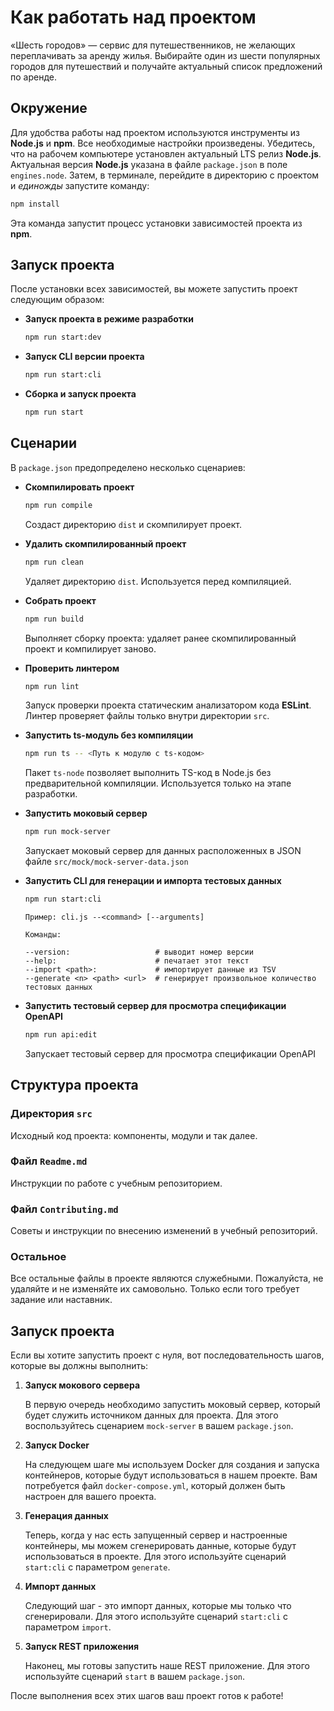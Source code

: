 # Как работать над проектом

«Шесть городов» — сервис для путешественников, не желающих переплачивать за аренду жилья. Выбирайте один из шести популярных городов для путешествий и получайте актуальный список предложений по аренде.

## Окружение

Для удобства работы над проектом используются инструменты из **Node.js** и **npm**. Все необходимые настройки произведены. Убедитесь, что на рабочем компьютере установлен актуальный LTS релиз **Node.js**. Актуальная версия **Node.js** указана в файле `package.json` в поле `engines.node`. Затем, в терминале, перейдите в директорию с проектом и _единожды_ запустите команду:

```bash
npm install
```

Эта команда запустит процесс установки зависимостей проекта из **npm**.

## Запуск проекта

После установки всех зависимостей, вы можете запустить проект следующим образом:

- **Запуск проекта в режиме разработки**

  ```bash
  npm run start:dev
  ```

- **Запуск CLI версии проекта**

  ```bash
  npm run start:cli
  ```

- **Сборка и запуск проекта**

  ```bash
  npm run start
  ```

## Сценарии

В `package.json` предопределено несколько сценариев:

- **Скомпилировать проект**

  ```bash
  npm run compile
  ```

  Создаст директорию `dist` и скомпилирует проект.

- **Удалить скомпилированный проект**

  ```bash
  npm run clean
  ```

  Удаляет директорию `dist`. Используется перед компиляцией.

- **Собрать проект**

  ```bash
  npm run build
  ```

  Выполняет сборку проекта: удаляет ранее скомпилированный проект и компилирует заново.

- **Проверить линтером**

  ```bash
  npm run lint
  ```

  Запуск проверки проекта статическим анализатором кода **ESLint**. Линтер проверяет файлы только внутри директории `src`.

- **Запустить ts-модуль без компиляции**

  ```bash
  npm run ts -- <Путь к модулю с ts-кодом>
  ```

  Пакет `ts-node` позволяет выполнить TS-код в Node.js без предварительной компиляции. Используется только на этапе разработки.

- **Запустить моковый сервер**

  ```bash
  npm run mock-server
  ```

  Запускает моковый сервер для данных расположенных в JSON файле `src/mock/mock-server-data.json`

- **Запустить CLI для генерации и импорта тестовых данных**

  ```bash
  npm run start:cli
  ```

  ```
  Пример: cli.js --<command> [--arguments]

  Команды:

  --version:                   # выводит номер версии
  --help:                      # печатает этот текст
  --import <path>:             # импортирует данные из TSV
  --generate <n> <path> <url>  # генерирует произвольное количество тестовых данных
  ```

- **Запустить тестовый сервер для просмотра спецификации OpenAPI**

  ```bash
  npm run api:edit
  ```

  Запускает тестовый сервер для просмотра спецификации OpenAPI

## Структура проекта

### Директория `src`

Исходный код проекта: компоненты, модули и так далее.

### Файл `Readme.md`

Инструкции по работе с учебным репозиторием.

### Файл `Contributing.md`

Советы и инструкции по внесению изменений в учебный репозиторий.

### Остальное

Все остальные файлы в проекте являются служебными. Пожалуйста, не удаляйте и не изменяйте их самовольно. Только если того требует задание или наставник.

## Запуск проекта

Если вы хотите запустить проект с нуля, вот последовательность шагов, которые вы должны выполнить:

1. **Запуск мокового сервера**

   В первую очередь необходимо запустить моковый сервер, который будет служить источником данных для проекта. Для этого воспользуйтесь сценарием `mock-server` в вашем `package.json`.

2. **Запуск Docker**

   На следующем шаге мы используем Docker для создания и запуска контейнеров, которые будут использоваться в нашем проекте. Вам потребуется файл `docker-compose.yml`, который должен быть настроен для вашего проекта.

3. **Генерация данных**

   Теперь, когда у нас есть запущенный сервер и настроенные контейнеры, мы можем сгенерировать данные, которые будут использоваться в проекте. Для этого используйте сценарий `start:cli` с параметром `generate`.

4. **Импорт данных**

   Следующий шаг - это импорт данных, которые мы только что сгенерировали. Для этого используйте сценарий `start:cli` с параметром `import`.

5. **Запуск REST приложения**

   Наконец, мы готовы запустить наше REST приложение. Для этого используйте сценарий `start` в вашем `package.json`.

После выполнения всех этих шагов ваш проект готов к работе!

